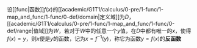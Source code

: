 设[[func|函数]]$f(x)$的[[academic/G1T1/calculus/0-pre/1-func/1-map_and_func/1-func/0-def/domain|定义域]]为$D$，[[academic/G1T1/calculus/0-pre/1-func/1-map_and_func/1-func/0-def/range|值域]]为$W$，若对于$W$中的任意一个$y$值，在$D$中都有唯一的$x$，使得$f(x)=y$，则$x$便是$y$的函数，记为$x=f^{-1}(y)$，称它为函数$y=f(x)$的**反函数**